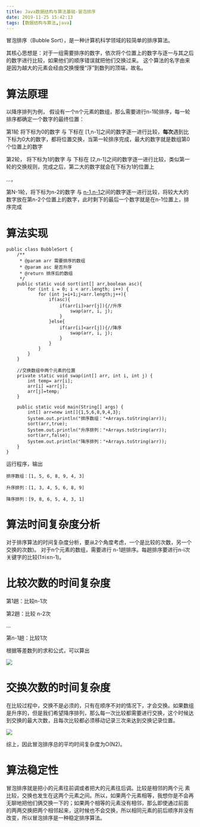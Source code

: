 ```yaml
---
title: Java数据结构与算法基础-冒泡排序
date: 2019-11-25 15:42:13
tags: [数据结构与算法,java]
---
```


冒泡排序（Bubble Sort），是一种计算机科学领域的较简单的排序算法。

   其核心思想是：对于一组需要排序的数字，依次将个位置上的数字与逐一与其之后的数字进行比较，如果他们的顺序错误就把他们交换过来。 这个算法的名字由来是因为越大的元素会经由交换慢慢“浮”到数列的顶端，故名。

# **算法原理**

以降序排列为例， 假设有一个n个元素的数组，那么需要进行n-1轮排序，每一轮排序都确定一个数字的最终位置：

   第1轮 将下标为0的数字 与 下标在 [1,n-1]之间的数字逐一进行比较，**每次**遇到比下标为0大的数字，都将位置交换，当第一轮排序完成，最大的数字就是数组第0个位置上的数字

   第2轮， 将下标为1的数字 与 下标在 [2,n-1]之间的数字逐一进行比较，类似第一轮的交换规则，完成之后，第二大的数字就会在下标为1的位置上

...，

   第N-1轮，将下标为n-2的数字 与 [n-1,n-1](只剩1个数字)之间的数字逐一进行比较，将较大大的数字放在第n-2个位置上的数字，此时剩下的最后一个数字就是在n-1位置上，排序完成

<!--more-->

# **算法实现**

```
public class BubbleSort {
    /**
     * @param arr 需要排序的数组
     * @param asc 是否升序
     * @return 排序后的数组
     */
    public static void sort(int[] arr,boolean asc){
        for (int i = 0; i < arr.length; i++) {
            for (int j=i+1;j<arr.length;j++){
                if(asc){
                    if(arr[i]>arr[j]){//升序
                        swap(arr, i, j);
                    }
                }else{
                    if(arr[i]<arr[j]){//降序
                        swap(arr, i, j);
                    }
                }
            }
        }
    }
 
    //交换数组中两个元素的位置
    private static void swap(int[] arr, int i, int j) {
        int temp= arr[i];
        arr[i] =arr[j];
        arr[j]=temp;
    }
 
    public static void main(String[] args) {
        int[] arr=new int[]{1,5,6,8,9,4,3};
        System.out.println("排序数组："+Arrays.toString(arr));
        sort(arr,true);
        System.out.println("升序排列："+Arrays.toString(arr));
        sort(arr,false);
        System.out.println("降序排列："+Arrays.toString(arr));
    }
}
```

运行程序，输出

```
排序数组：[1, 5, 6, 8, 9, 4, 3]

升序排列：[1, 3, 4, 5, 6, 8, 9]

降序排列：[9, 8, 6, 5, 4, 3, 1]
```

# **算法时间复杂度分析**

 对于排序算法的时间复杂度分析，要从2个角度考虑，一个是比较的次数，另一个交换的次数)。 对于n个元素的数组，需要进行 n-1趟排序。每趟排序要进行n-i次关键字的比较(1≤i≤n-1)。

# **比较次数的时间复杂度**

第1趟：比较n-1次

第2趟：比较 n-2次

...

第n-1趟：比较1次  

根据等差数列的求和公式，可以算出

![](/img/2019-11-25/6.png)

# **交换次数的时间复杂度**

在比较过程中，交换不是必须的，只有在顺序不对的情况下，才会交换。如果数组是升序的，但是我们希望降序排列，那么每一次比较都需要进行交换，这个时候达到交换的最大次数，且每次比较都必须移动记录三次来达到交换记录位置。

![](/img/2019-11-25/7.png)

综上，因此冒泡排序总的平均时间复杂度为O(N2)。

# **算法稳定性**

  冒泡排序就是把小的元素往前调或者把大的元素往后调。比较是相邻的两个元 素比较，交换也发生在这两个元素之间。所以，如果两个元素相等，我想你是不会再无聊地把他们俩交换一下的；如果两个相等的元素没有相邻，那么即使通过前面 的两两交换把两个相邻起来，这时候也不会交换，所以相同元素的前后顺序并没有改变，所以冒泡排序是一种稳定排序算法。